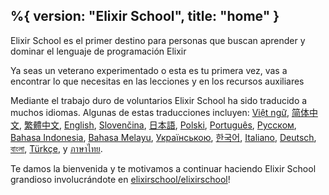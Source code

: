 %{
  version: "Elixir School",
  title: "home"
}
---

Elixir School es el primer destino para personas que buscan aprender y dominar el lenguaje de programación Elixir

Ya seas un veterano experimentado o esta es tu primera vez, vas a encontrar lo que necesitas en las lecciones y en los recursos auxiliares

Mediante el trabajo duro de voluntarios Elixir School ha sido traducido a muchos idiomas. Algunas de estas traducciones incluyen: [Việt ngữ][vi], [简体中文][zh-hans], [繁體中文][zh-hant], [English][en], [Slovenčina][sk], [日本語][ja], [Polski][pl], [Português][pt], [Русском][ru], [Bahasa Indonesia][id], [Bahasa Melayu][ms], [Українською][uk], [한국어][ko], [Italiano][it], [Deutsch][de], [বাংলা][bn], [Türkçe][tr], y [ภาษาไทย][th].

Te damos la bienvenida y te motivamos a continuar haciendo Elixir School grandioso involucrándote en [elixirschool/elixirschool](https://github.com/elixirschool/elixirschool)!

  [en]: /en/
  [it]: /it/
  [ja]: /ja/
  [ko]: /ko/
  [pl]: /pl/
  [pt]: /pt/
  [ru]: /ru/
  [sk]: /sk/
  [vi]: /vi/
  [id]: /id/
  [ms]: /ms/
  [uk]: /uk/
  [de]: /de/
  [bn]: /bn/
  [tr]: /tr/
  [th]: /th/
  [zh-hans]: /zh-hans/
  [zh-hant]: /zh-hant/
